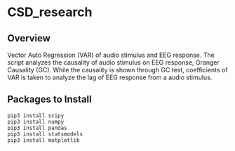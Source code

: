# CSD_research

## Overview
Vector Auto Regression (VAR) of audio stimulus and EEG response. 
The script analyzes the causality of audio stimulus on EEG response, 
Granger Causality (GC). While the causality is shown through GC test,
coefficients of VAR is taken to analyze the lag of EEG response from a audio stimulus.

## Packages to Install
```
pip3 install scipy
pip3 install numpy
pip3 install pandas
pip3 install statsmodels
pip3 install matplotlib
``` 
